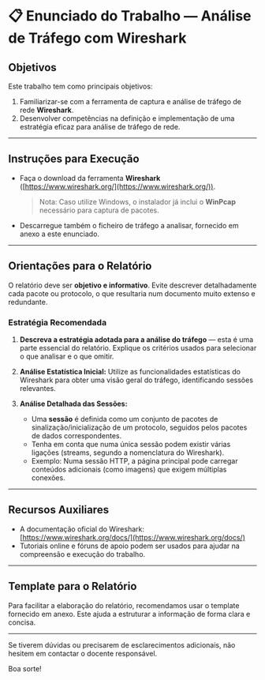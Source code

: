 # 📋 Enunciado do Trabalho — Análise de Tráfego com Wireshark

## Objetivos

Este trabalho tem como principais objetivos:

1. Familiarizar-se com a ferramenta de captura e análise de tráfego de rede **Wireshark**.  
2. Desenvolver competências na definição e implementação de uma estratégia eficaz para análise de tráfego de rede.

---

## Instruções para Execução

- Faça o download da ferramenta **Wireshark** ([https://www.wireshark.org/](https://www.wireshark.org/)).  
  > Nota: Caso utilize Windows, o instalador já inclui o **WinPcap** necessário para captura de pacotes.  

- Descarregue também o ficheiro de tráfego a analisar, fornecido em anexo a este enunciado.

---

## Orientações para o Relatório

O relatório deve ser **objetivo e informativo**. Evite descrever detalhadamente cada pacote ou protocolo, o que resultaria num documento muito extenso e redundante.

### Estratégia Recomendada

1. **Descreva a estratégia adotada para a análise do tráfego** — esta é uma parte essencial do relatório. Explique os critérios usados para selecionar o que analisar e o que omitir.

2. **Análise Estatística Inicial:** Utilize as funcionalidades estatísticas do Wireshark para obter uma visão geral do tráfego, identificando sessões relevantes.

3. **Análise Detalhada das Sessões:**  
   - Uma **sessão** é definida como um conjunto de pacotes de sinalização/inicialização de um protocolo, seguidos pelos pacotes de dados correspondentes.  
   - Tenha em conta que numa única sessão podem existir várias ligações (streams, segundo a nomenclatura do Wireshark).  
   - Exemplo: Numa sessão HTTP, a página principal pode carregar conteúdos adicionais (como imagens) que exigem múltiplas conexões.

---

## Recursos Auxiliares

- A documentação oficial do Wireshark: [https://www.wireshark.org/docs/](https://www.wireshark.org/docs/)  
- Tutoriais online e fóruns de apoio podem ser usados para ajudar na compreensão e execução do trabalho.

---

## Template para o Relatório

Para facilitar a elaboração do relatório, recomendamos usar o template fornecido em anexo. Este ajuda a estruturar a informação de forma clara e concisa.

---

Se tiverem dúvidas ou precisarem de esclarecimentos adicionais, não hesitem em contactar o docente responsável.

Boa sorte!
